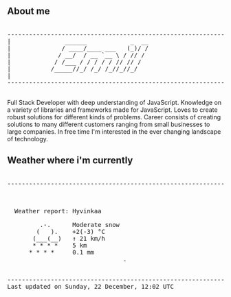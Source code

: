 ## About me

<pre>

--------------------------------------------------------------------------------------
|			    ______            _  __
|			   / ____/____ ___   (_)/ /
|			  / __/  / __ `__ \ / // / 
|			 / /___ / / / / / // // /  
|			/_____//_/ /_/ /_//_//_/   
|                           
--------------------------------------------------------------------------------------

</pre>

Full Stack Developer with deep understanding of JavaScript. Knowledge on a variety of libraries and frameworks made for JavaScript. Loves to create robust solutions for different kinds of problems. Career consists of creating solutions to many different customers ranging from small businesses to large companies. In free time I'm interested in the ever changing landscape of technology. 



## Weather where i'm currently  

<pre>

--------------------------------------------------------------------------------------


 
  Weather report: Hyvinkaa  
    
         .-.      Moderate snow  
        (   ).    +2(-3) °C  
       (___(__)   ↑ 21 km/h  
       * * * *    5 km  
      * * * *     0.1 mm  
                                .


--------------------------------------------------------------------------------------
Last updated on Sunday, 22 December, 12:02 UTC
</pre>
